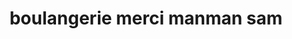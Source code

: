 ---
title: "boulangerie merci manman sam"
url: /gonaives/boulangerie-merci-manman-sam/
shop: Bäckerei
---